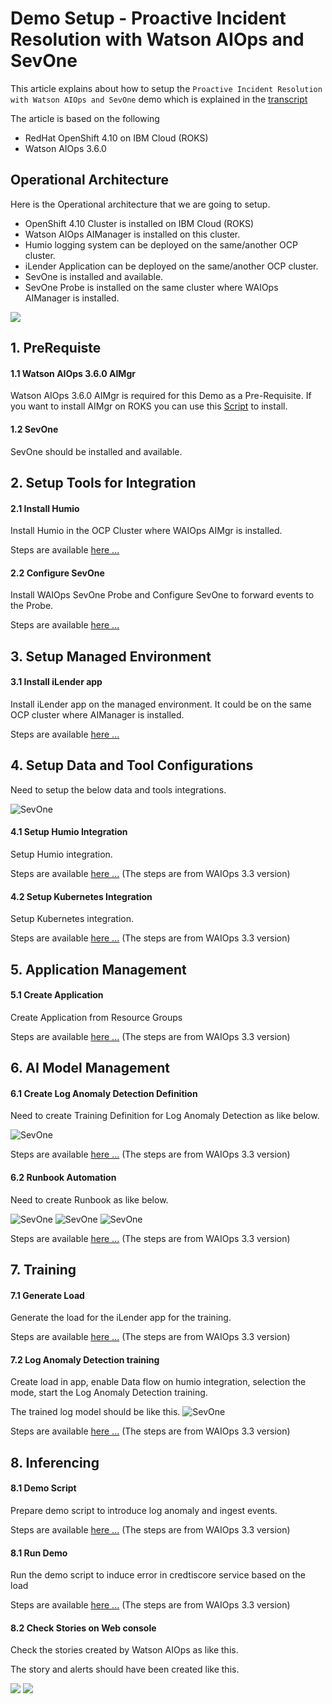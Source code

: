 # Demo Setup - Proactive Incident Resolution with Watson AIOps and SevOne

This article explains about how to setup the `Proactive Incident Resolution with Watson AIOps and SevOne` demo which is explained in the [transcript](../01-demo-transcript)

The article is based on the following
 - RedHat OpenShift 4.10 on IBM Cloud (ROKS)
 - Watson AIOps 3.6.0

## Operational Architecture

Here is the Operational architecture that we are going to setup.

- OpenShift 4.10 Cluster is installed on IBM Cloud (ROKS)
- Watson AIOps AIManager is installed on this cluster.
- Humio logging system can be deployed on the same/another OCP cluster.
- iLender Application can be deployed on the same/another OCP cluster.
- SevOne is installed and available.
- SevOne Probe is installed on the same cluster where WAIOps AIManager is installed.

<img src="images/architecture.png">

## 1. PreRequiste

#### 1.1 Watson AIOps 3.6.0 AIMgr

Watson AIOps 3.6.0 AIMgr is required for this Demo as a Pre-Requisite. If you want to install AIMgr on ROKS you can use this [Script](../41-install-aimgr-on-roks) to install.

#### 1.2 SevOne

SevOne should be installed and available.

## 2. Setup Tools for Integration

#### 2.1 Install Humio

Install Humio in the OCP Cluster where WAIOps AIMgr is installed.

Steps are available [here ...](./11-installing-humio-on-openshift)

#### 2.2 Configure SevOne

Install WAIOps SevOne Probe and Configure SevOne to forward events to the Probe.

Steps are available [here ...](../31-configuring-sevOne-events-to-aimanager)

## 3. Setup Managed Environment

#### 3.1 Install iLender app

Install iLender app on the managed environment. It could be on the same OCP cluster where AIManager is installed.

Steps are available [here ...](./12-application-installation)

## 4. Setup Data and Tool Configurations

Need to setup the below data and tools integrations.

![SevOne](./images/23-data-tools.png)

#### 4.1 Setup Humio Integration

Setup Humio integration.

Steps are available [here ...](./30-integrations-humio)  (The steps are from WAIOps 3.3 version)

#### 4.2 Setup Kubernetes Integration

Setup Kubernetes integration.

Steps are available [here ...](./33-integrations-kubernetes-observer)  (The steps are from WAIOps 3.3 version)

## 5. Application Management

#### 5.1 Create Application

Create Application from Resource Groups

Steps are available [here ...](./40-application-management)  (The steps are from WAIOps 3.3 version)

## 6. AI Model Management

#### 6.1 Create Log Anomaly Detection Definition

Need to create Training Definition for Log Anomaly Detection as like below.

![SevOne](./images/25-log-model1.png)

Steps are available [here ...](./50-ai-model-log-anomaly)  (The steps are from WAIOps 3.3 version)

#### 6.2 Runbook Automation

Need to create Runbook as like below.

![SevOne](./images/24-runbook1.png)
![SevOne](./images/24-runbook2.png)
![SevOne](./images/24-runbook3.png)

Steps are available [here ...](./54-runbook)  (The steps are from WAIOps 3.3 version)

## 7. Training

#### 7.1 Generate Load

Generate the load for the iLender app for the training.

Steps are available [here ...](./21-application-load-generation)  (The steps are from WAIOps 3.3 version)

#### 7.2 Log Anomaly Detection training 

Create load in app, enable Data flow on humio integration, selection the mode, start the Log Anomaly Detection training.

The trained log model should be like this.
![SevOne](./images/25-log-model2.png)

Steps are available [here ...](./61-training-log-anomaly)  (The steps are from WAIOps 3.3 version)

## 8. Inferencing

#### 8.1 Demo Script

Prepare demo script to introduce log anomaly and ingest events.

Steps are available [here ...](./70-inferencing-demo-script)  (The steps are from WAIOps 3.3 version)

#### 8.1 Run Demo

Run the demo script to induce error in credtiscore service based on the load

Steps are available [here ...](./71-inferencing-run-demo)  (The steps are from WAIOps 3.3 version)

#### 8.2 Check Stories on Web console

Check the stories created by Watson AIOps as like this.

The story and alerts should have been created like this.

<img src="images/11-stories.png">

<img src="images/12-alerts.png">

